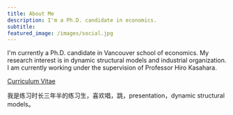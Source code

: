 ```yaml
---
title: About Me
description: I'm a Ph.D. candidate in economics.
subtitle:
featured_image: /images/social.jpg
---
```

I'm currently a Ph.D. candidate in Vancouver school of economics. My research interest is in dynamic structural models and industrial organization.
I am currently working under the supervision of Professor Hiro Kasahara.

[Curriculum Vitae](/files/CV_updated.pdf)

我是练习时长三年半的练习生，喜欢唱，跳，presentation，dynamic structural models。
